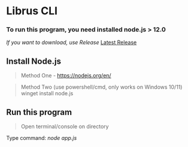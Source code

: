 # Librus CLI
### To run this program, you need installed node.js > 12.0
*If you want to download, use Release*
[Latest Release](https://github.com/kbaraniak/librusCLI/releases/latest)

## Install Node.js
> Method One - https://nodejs.org/en/

> Method Two (use powershell/cmd, only works on Windows 10/11) winget install node.js

## Run this program
> Open terminal/console on directory

Type command: *node app.js*